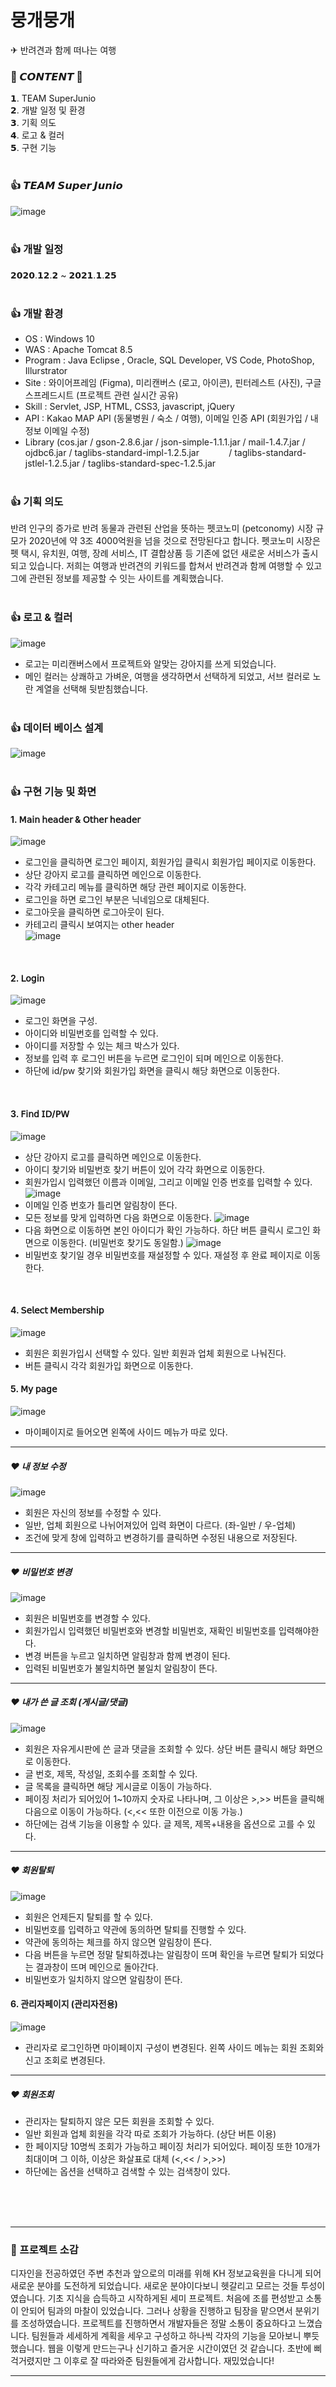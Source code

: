 # 뭉개뭉개
✈ 반려견과 함께 떠나는 여행

### 🐶 𝘾𝙊𝙉𝙏𝙀𝙉𝙏 🐶 

𝟭. TEAM SuperJunio <br>
𝟮. 개발 일정 및 환경 <br>
𝟯. 기획 의도 <br>
𝟰. 로고 & 컬러 <br>
𝟱. 구현 기능 <br><br>


### 👍 𝙏𝙀𝘼𝙈 𝙎𝙪𝙥𝙚𝙧 𝙅𝙪𝙣𝙞𝙤
![image](https://user-images.githubusercontent.com/74957603/115360254-6c8ce100-a1fa-11eb-92d6-05a1c2354789.png)
<br><br>

### 👍 개발 일정
𝟮𝟬𝟮𝟬.𝟭𝟮.𝟮 ~ 𝟮𝟬𝟮𝟭.𝟭.𝟮𝟱
<br><br>

### 👍 개발 환경
- OS : Windows 10
- WAS : Apache Tomcat 8.5
- Program : Java Eclipse , Oracle, SQL Developer, VS Code, PhotoShop, Illurstrator
- Site : 와이어프레임 (Figma), 미리캔버스 (로고, 아이콘), 핀터레스트 (사진), 구글 스프레드시트 (프로젝트 관련 실시간 공유)
- Skill : Servlet, JSP, HTML, CSS3, javascript, jQuery
- API : Kakao MAP API (동물병원 / 숙소 / 여행), 이메일 인증 API (회원가입 / 내 정보 이메일 수정)
- Library (cos.jar / gson-2.8.6.jar / json-simple-1.1.1.jar / mail-1.4.7.jar / ojdbc6.jar / taglibs-standard-impl-1.2.5.jar
           / taglibs-standard-jstlel-1.2.5.jar / taglibs-standard-spec-1.2.5.jar
<br><br>

### 👍 기획 의도
반려 인구의 증가로 반려 동물과 관련된 산업을 뜻하는 펫코노미 (petconomy) 시장 규모가 2020년에 약 3조 4000억원을 넘을 것으로 전망된다고 합니다. 펫코노미 시장은 펫 택시, 유치원, 여행, 장례 서비스, IT 결합상품 등 기존에 없던 새로운 서비스가 출시되고 있습니다. 저희는 여행과 반려견의 키워드를 합쳐서 반려견과 함께 여행할 수 있고 그에 관련된 정보를 제공할 수 잇는 사이트를 계획했습니다.
<br><br>

### 👍 로고 & 컬러
![image](https://user-images.githubusercontent.com/74957603/115365338-4158c080-a1ff-11eb-8c11-69b8a6112a67.png)
- 로고는 미리캔버스에서 프로젝트와 알맞는 강아지를 쓰게 되었습니다.
- 메인 컬러는 상쾌하고 가벼운, 여행을 생각하면서 선택하게 되었고, 서브 컬러로 노란 계열을 선택해 뒷받침했습니다.
<br><br>

### 👍 데이터 베이스 설계
![image](https://user-images.githubusercontent.com/74957603/115667980-72f99500-a381-11eb-8152-abff210391a8.png)
<br><br>

### 👍 구현 기능 및 화면
   #### 1. 𝖬𝖺𝗂𝗇 𝗁𝖾𝖺𝖽𝖾𝗋 & 𝖮𝗍𝗁𝖾𝗋 𝗁𝖾𝖺𝖽𝖾𝗋 <br>
   ![image](https://user-images.githubusercontent.com/74957603/115370882-6f8ccf00-a204-11eb-9c73-0e6c199efdbc.png)
   - 로그인을 클릭하면 로그인 페이지, 회원가입 클릭시 회원가입 페이지로 이동한다.
   - 상단 강아지 로고를 클릭하면 메인으로 이동한다.
   - 각각 카테고리 메뉴를 클릭하면 해당 관련 페이지로 이동한다.
   - 로그인을 하면 로그인 부분은 닉네임으로 대체된다. 
   - 로그아웃을 클릭하면 로그아웃이 된다.
   - 카테고리 클릭시 보여지는 other header <br>
   ![image](https://user-images.githubusercontent.com/74957603/115374863-322a4080-a208-11eb-8748-1e54ce0dc7f2.png)
   <br>
  
   #### 2. 𝖫𝗈𝗀𝗂𝗇 <br>
   ![image](https://user-images.githubusercontent.com/74957603/115376753-f001fe80-a209-11eb-91ca-6cc08e96d13f.png)
   - 로그인 화면을 구성.
   - 아이디와 비밀번호를 입력할 수 있다.
   - 아이디를 저장할 수 있는 체크 박스가 있다.
   - 정보를 입력 후 로그인 버튼을 누르면 로그인이 되며 메인으로 이동한다.
   - 하단에 id/pw 찾기와 회원가입 화면을 클릭시 해당 화면으로 이동한다.
   <br>
   
   #### 3. 𝖥𝗂𝗇𝖽 𝖨𝖣/𝖯𝖶 <br>
   ![image](https://user-images.githubusercontent.com/74957603/115428434-5c4a2580-a23d-11eb-8484-1faa9620d2b6.png)
   - 상단 강아지 로고를 클릭하면 메인으로 이동한다.
   - 아이디 찾기와 비밀번호 찾기 버튼이 있어 각각 화면으로 이동한다.
   - 회원가입시 입력했던 이름과 이메일, 그리고 이메일 인증 번호를 입력할 수 있다.
   ![image](https://user-images.githubusercontent.com/74957603/115430379-46d5fb00-a23f-11eb-9de8-c2e88a5fef6f.png)
   - 이메일 인증 번호가 틀리면 알림창이 뜬다.
   - 모든 정보를 맞게 입력하면 다음 화면으로 이동한다.
   ![image](https://user-images.githubusercontent.com/74957603/115429094-075adf00-a23e-11eb-8673-5b9f250889f3.png)
   - 다음 화면으로 이동하면 본인 아이디가 확인 가능하다. 하단 버튼 클릭시 로그인 화면으로 이동한다. (비밀번호 찾기도 동일함.)
   ![image](https://user-images.githubusercontent.com/74957603/115429597-84865400-a23e-11eb-8903-5049b9b13116.png)
   - 비밀번호 찾기일 경우 비밀번호를 재설정할 수 있다. 재설정 후 완료 페이지로 이동한다.
   <br>
   
   #### 4. 𝖲𝖾𝗅𝖾𝖼𝗍 𝖬𝖾𝗆𝖻𝖾𝗋𝗌𝗁𝗂𝗉 <br>
   ![image](https://user-images.githubusercontent.com/74957603/115431079-e0051180-a23f-11eb-8acf-45ea492d221a.png)
   - 회원은 회원가입시 선택할 수 있다. 일반 회원과 업체 회원으로 나눠진다. 
   - 버튼 클릭시 각각 회원가입 화면으로 이동한다.

   #### 5. 𝖬𝗒 𝗉𝖺𝗀𝖾 <br>
   ![image](https://user-images.githubusercontent.com/74957603/115431689-8bae6180-a240-11eb-8028-e6f121e8a58d.png)
   - 마이페이지로 들어오면 왼쪽에 사이드 메뉴가 따로 있다.
   
   ---
   ##### ❤ 내 정보 수정 <br>
   ![image](https://user-images.githubusercontent.com/74957603/115432203-14c59880-a241-11eb-86d4-4341928e14a7.png)
   - 회원은 자신의 정보를 수정할 수 있다.
   - 일반, 업체 회원으로 나뉘어져있어 입력 화면이 다르다. (좌-일반 / 우-업체)
   - 조건에 맞게 창에 입력하고 변경하기를 클릭하면 수정된 내용으로 저장된다.
   
   ---
   ##### ❤ 비밀번호 변경 <br>
   ![image](https://user-images.githubusercontent.com/74957603/115432467-59e9ca80-a241-11eb-85a3-9bc0cf1cc308.png)
   - 회원은 비밀번호를 변경할 수 있다.
   - 회원가입시 입력했던 비밀번호와 변경할 비밀번호, 재확인 비밀번호를 입력해야한다.
   - 변경 버튼을 누르고 일치하면 알림창과 함께 변경이 된다.
   - 입력된 비밀번호가 불일치하면 불일치 알림창이 뜬다.
   
   ---
   ##### ❤ 내가 쓴 글 조회 (게시글/댓글) <br>
   ![image](https://user-images.githubusercontent.com/74957603/115432780-bb119e00-a241-11eb-949b-01eb63611cb2.png)
   - 회원은 자유게시판에 쓴 글과 댓글을 조회할 수 있다. 상단 버튼 클릭시 해당 화면으로 이동한다.
   - 글 번호, 제목, 작성일, 조회수를 조회할 수 있다.
   - 글 목록을 클릭하면 해당 게시글로 이동이 가능하다.
   - 페이징 처리가 되어있어 1~10까지 숫자로 나타나며, 그 이상은 >,>> 버튼을 클릭해 다음으로 이동이 가능하다. (<,<< 또한 이전으로 이동 가능.)
   - 하단에는 검색 기능을 이용할 수 있다. 글 제목, 제목+내용을 옵션으로 고를 수 있다.
   
   ---
   ##### ❤ 회원탈퇴 <br>
   ![image](https://user-images.githubusercontent.com/74957603/115666366-7855e000-a37f-11eb-9485-6cb9d17bdef2.png)
   - 회원은 언제든지 탈퇴를 할 수 있다.
   - 비밀번호를 입력하고 약관에 동의하면 탈퇴를 진행할 수 있다.
   - 약관에 동의하는 체크를 하지 않으면 알림창이 뜬다.
   - 다음 버튼을 누르면 정말 탈퇴하겠냐는 알림창이 뜨며 확인을 누르면 탈퇴가 되었다는 결과창이 뜨며 메인으로 돌아간다.
   - 비밀번호가 일치하지 않으면 알림창이 뜬다.
   
   
   #### 6. 관리자페이지 (관리자전용)<br>
   ![image](https://user-images.githubusercontent.com/74957603/115666911-22356c80-a380-11eb-970c-d01bb9be8cf4.png)
   - 관리자로 로그인하면 마이페이지 구성이 변경된다. 왼쪽 사이드 메뉴는 회원 조회와 신고 조회로 변경된다.
   
   ---
   ##### ❤ 회원조회 <br>
   - 관리자는 탈퇴하지 않은 모든 회원을 조회할 수 있다.
   - 일반 회원과 업체 회원을 각각 따로 조회가 가능하다. (상단 버튼 이용)
   - 한 페이지당 10명씩 조회가 가능하고 페이징 처리가 되어있다. 페이징 또한 10개가 최대이며 그 이하, 이상은 화살표로 대체 (<,<< / >,>>)
   - 하단에는 옵션을 선택하고 검색할 수 있는 검색창이 있다.
   
   <br><br><br>
   
   ---
   
   ### 🙌 프로젝트 소감
   디자인을 전공하였던 주변 추천과 앞으로의 미래를 위해 KH 정보교육원을 다니게 되어 새로운 분야를 도전하게 되었습니다. 새로운 분야이다보니
   헷갈리고 모르는 것들 투성이였습니다. 기초 지식을 습득하고 시작하게된 세미 프로젝트. 처음에 조를 편성받고 소통이 안되어 팀과의 마찰이 있었습니다.
   그러나 상황을 진행하고 팀장을 맡으면서 분위기를 조성하였습니다. 프로젝트를 진행하면서 개발자들은 정말 소통이 중요하다고 느꼈습니다. 
   팀원들과 세세하게 계획을 세우고 구성하고 하나씩 각자의 기능을 모아보니 뿌듯했습니다. 웹을 이렇게 만드는구나 신기하고 즐거운 시간이였던 것 같습니다.
   초반에 삐걱거렸지만 그 이후로 잘 따라와준 팀원들에게 감사합니다. 재밌었습니다! <br>
   
   ---
   <br>

